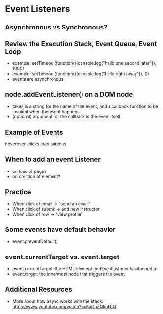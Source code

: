 # Event Listeners

## Asynchronous vs Synchronous?

## Review the Execution Stack, Event Queue, Event Loop
- example: setTimeout(function(){console.log("hello one second later")}, 1000)
- example: setTimeout(function(){console.log("hello right away")}, 0)
- events are asynchronous

## node.addEventListener() on a DOM node
- takes in a string for the name of the event, and a callback function to be invoked when the event happens
- (optional) argument for the callback is the event itself

## Example of Events
hoverover,
clicks
load
submits

## When to add an event Listener
- on load of page?
- on creation of element?

## Practice
- When click of email -> "send an email"
- When click of submit -> add new instructor
- When click of row -> "view profile"

## Some events have default behavior
- event.preventDefault()

## event.currentTarget vs. event.target
- event.currentTarget: the HTML element addEventListener is attached to
- event.target: the innermost node that triggers the event

## Additional Resources
- More about how async works with the stack: https://www.youtube.com/watch?v=8aGhZQkoFbQ
